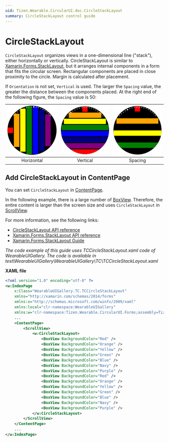 ```yaml
---
uid: Tizen.Wearable.CircularUI.doc.CircleStackLayout
summary: CircleStackLayout control guide
---
```

# CircleStackLayout

`CircleStackLayout` organizes views in a one-dimensional line ("stack"), either horizontally or vertically. CircleStackLayout is similar to [Xamarin.Forms.StackLayout](https://developer.xamarin.com/api/type/Xamarin.Forms.StackLayout/), but it arranges internal components in a form that fits the circular screen. Rectangular components are placed in close proximity to the circle. Margin is calculated after placement.

If `Orientation` is not set, `Vertical` is used. The larger the `Spacing` value, the greater the distance between the components placed. At the right end of the following figure, the `Spacing` value is 50:

|![Horizontal](data/CircleStackLayout_Horizontal.png)|![Vertical](data/CircleStackLayout_Vertical.png)|![Spacing](data/CircleStackLayout_Spacing.png)|
|:--------------------------------------------------:|:----------------------------------------------:|:--------------------------------------------:|
|                   Horizontal                       |                     Vertical                   |                     Spacing                  |

## Add CircleStackLayout in ContentPage

You can set `CircleStackLayout` in [ContentPage](https://developer.xamarin.com/api/type/Xamarin.Forms.ContentPage/).

In the following example, there is a large number of [BoxView](https://docs.microsoft.com/en-us/xamarin/xamarin-forms/user-interface/boxview).  Therefore, the entire content is larger than the screen size and uses `CircleStackLayout` in [ScrollView](https://docs.microsoft.com/en-us/xamarin/xamarin-forms/user-interface/layouts/scroll-view).

For more information, see the following links:

- [CircleStackLayout API reference](https://samsung.github.io/Tizen.CircularUI/api/Tizen.Wearable.CircularUI.Forms.CircleStackLayout.html)
- [Xamarin.Forms.StackLayout API reference](https://developer.xamarin.com/api/type/Xamarin.Forms.StackLayout/)
- [Xamarin.Forms.StackLayout Guide](https://docs.microsoft.com/en-us/xamarin/xamarin-forms/user-interface/layouts/stack-layout)

_The code example of this guide uses TCCircleStackLayout.xaml code of WearableUIGallery. The code is available in test\WearableUIGallery\WearableUIGallery\TC\TCCircleStackLayout.xaml_

**XAML file**

```xml
<?xml version="1.0" encoding="utf-8" ?>
<w:IndexPage
    x:Class="WearableUIGallery.TC.TCCircleStackLayout"
    xmlns="http://xamarin.com/schemas/2014/forms"
    xmlns:x="http://schemas.microsoft.com/winfx/2009/xaml"
    xmlns:local="clr-namespace:WearableUIGallery"
    xmlns:w="clr-namespace:Tizen.Wearable.CircularUI.Forms;assembly=Tizen.Wearable.CircularUI.Forms">
    ...
    <ContentPage>
        <ScrollView>
            <w:CircleStackLayout>
                <BoxView BackgroundColor="Red" />
                <BoxView BackgroundColor="Orange" />
                <BoxView BackgroundColor="Yellow" />
                <BoxView BackgroundColor="Green" />
                <BoxView BackgroundColor="Blue" />
                <BoxView BackgroundColor="Navy" />
                <BoxView BackgroundColor="Purple" />
                <BoxView BackgroundColor="Red" />
                <BoxView BackgroundColor="Orange" />
                <BoxView BackgroundColor="Yellow" />
                <BoxView BackgroundColor="Green" />
                <BoxView BackgroundColor="Blue" />
                <BoxView BackgroundColor="Navy" />
                <BoxView BackgroundColor="Purple" />
            </w:CircleStackLayout>
        </ScrollView>
    </ContentPage>
    ...
</w:IndexPage>
```